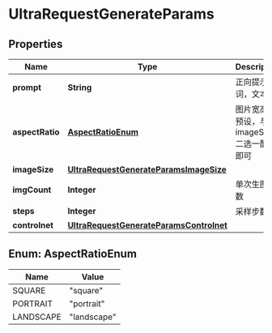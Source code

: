 

# UltraRequestGenerateParams


## Properties

| Name | Type | Description | Notes |
|------------ | ------------- | ------------- | -------------|
|**prompt** | **String** | 正向提示词，文本 |  |
|**aspectRatio** | [**AspectRatioEnum**](#AspectRatioEnum) | 图片宽高比预设，与imageSize二选一配置即可 |  [optional] |
|**imageSize** | [**UltraRequestGenerateParamsImageSize**](UltraRequestGenerateParamsImageSize.md) |  |  [optional] |
|**imgCount** | **Integer** | 单次生图张数 |  |
|**steps** | **Integer** | 采样步数 |  [optional] |
|**controlnet** | [**UltraRequestGenerateParamsControlnet**](UltraRequestGenerateParamsControlnet.md) |  |  [optional] |



## Enum: AspectRatioEnum

| Name | Value |
|---- | -----|
| SQUARE | &quot;square&quot; |
| PORTRAIT | &quot;portrait&quot; |
| LANDSCAPE | &quot;landscape&quot; |



